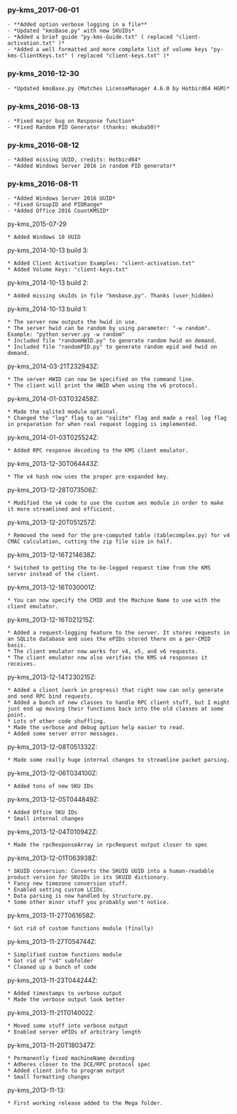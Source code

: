 
### py-kms_2017-06-01

	- **Added option verbose logging in a file**
	- *Updated "kmsBase.py" with new SKUIDs*
	- *Added a brief guide "py-kms-Guide.txt" ( replaced "client-activation.txt" )*
	- *Added a well formatted and more complete list of volume keys "py-kms-ClientKeys.txt" ( replaced "client-keys.txt" )*

### py-kms_2016-12-30
	
	- *Updated kmsBase.py (Matches LicenseManager 4.6.0 by Hotbird64 HGM)*

### py-kms_2016-08-13

	- *Fixed major bug on Response function*
	- *Fixed Random PID Generator (thanks: mkuba50)*

 ### py-kms_2016-08-12
	
	- *Added missing UUID, credits: Hotbird64*
	- *Added Windows Server 2016 in random PID generator*
		
### py-kms_2016-08-11

	- *Added Windows Server 2016 UUID*
	- *Fixed GroupID and PIDRange*
	- *Added Office 2016 CountKMSID*
	
	
py-kms_2015-07-29

	* Added Windows 10 UUID
	
	
py-kms_2014-10-13 build 3:

	* Added Client Activation Examples: "client-activation.txt"
	* Added Volume Keys: "client-keys.txt"

	
py-kms_2014-10-13 build 2:
	
	* Added missing skuIds in file "kmsbase.py". Thanks (user_hidden)
	
	
py-kms_2014-10-13 build 1:

	* The server now outputs the hwid in use.
	* The server hwid can be random by using parameter: "-w random". Example: "python server.py -w random"
	* Included file "randomHWID.py" to generate random hwid on demand.
	* Included file "randomPID.py" to generate random epid and hwid on demand.


py-kms_2014-03-21T232943Z:

	* The server HWID can now be specified on the command line.
	* The client will print the HWID when using the v6 protocol.

	
py-kms_2014-01-03T032458Z:

	* Made the sqlite3 module optional.
	* Changed the "log" flag to an "sqlite" flag and made a real log flag in preparation for when real request logging is implemented.

	
py-kms_2014-01-03T025524Z:

	* Added RPC response decoding to the KMS client emulator.
	
	
py-kms_2013-12-30T064443Z:

	* The v4 hash now uses the proper pre-expanded key.

	
py-kms_2013-12-28T073506Z:

	* Modified the v4 code to use the custom aes module in order to make it more streamlined and efficient.

	
py-kms_2013-12-20T051257Z:

	* Removed the need for the pre-computed table (tablecomplex.py) for v4 CMAC calculation, cutting the zip file size in half.

	
py-kms_2013-12-16T214638Z:

	* Switched to getting the to-be-logged request time from the KMS server instead of the client.

	
py-kms_2013-12-16T030001Z:

	* You can now specify the CMID and the Machine Name to use with the client emulator.


py-kms_2013-12-16T021215Z:

	* Added a request-logging feature to the server. It stores requests in an SQLite database and uses the ePIDs stored there on a per-CMID basis.
	* The client emulator now works for v4, v5, and v6 requests.
	* The client emulator now also verifies the KMS v4 responses it receives.
	
	
py-kms_2013-12-14T230215Z:

	* Added a client (work in progress) that right now can only generate and send RPC bind requests.
	* Added a bunch of new classes to handle RPC client stuff, but I might just end up moving their functions back into the old classes at some point.
	* Lots of other code shuffling.
	* Made the verbose and debug option help easier to read.
	* Added some server error messages.


py-kms_2013-12-08T051332Z:

	* Made some really huge internal changes to streamline packet parsing.


py-kms_2013-12-06T034100Z:

	* Added tons of new SKU IDs


py-kms_2013-12-05T044849Z:

	* Added Office SKU IDs
	* Small internal changes


py-kms_2013-12-04T010942Z:

	* Made the rpcResponseArray in rpcRequest output closer to spec


py-kms_2013-12-01T063938Z:

	* SKUID conversion: Converts the SKUID UUID into a human-readable product version for SKUIDs in its SKUID dictionary.
	* Fancy new timezone conversion stuff.
	* Enabled setting custom LCIDs.
	* Data parsing is now handled by structure.py.
	* Some other minor stuff you probably won't notice.


py-kms_2013-11-27T061658Z:

	* Got rid of custom functions module (finally)


py-kms_2013-11-27T054744Z:

	* Simplified custom functions module
	* Got rid of "v4" subfolder
	* Cleaned up a bunch of code


py-kms_2013-11-23T044244Z:

	* Added timestamps to verbose output
	* Made the verbose output look better


py-kms_2013-11-21T014002Z:

	* Moved some stuff into verbose output
	* Enabled server ePIDs of arbitrary length


py-kms_2013-11-20T180347Z:

	* Permanently fixed machineName decoding
	* Adheres closer to the DCE/RPC protocol spec
	* Added client info to program output
	* Small formatting changes


py-kms_2013-11-13:

	* First working release added to the Mega folder.
